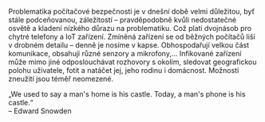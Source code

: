 Problematika počítačové bezpečnosti je v dnešní době velmi důležitou, byť stále podceňovanou, záležitostí – pravděpodobně kvůli nedostatečné osvětě a kladení nízkého důrazu na problematiku. Což platí dvojnásob pro chytré telefony a IoT zařízení. Zmíněná zařízení se od běžných počítačů liší v drobném detailu – denně je nosíme v kapse. Obhospodařují velkou část komunikace, obsahují různé senzory a mikrofony,&#8230; Infikované zařízení může mimo jiné odposlouchávat rozhovory s okolím, sledovat geografickou polohu uživatele, fotit a natáčet jej, jeho rodinu i domácnost. Možnosti zneužití jsou téměř neomezené.

&bdquo;We used to say a man's home is his castle. Today, a man's phone is his castle.&ldquo;<br>
– Edward Snowden
